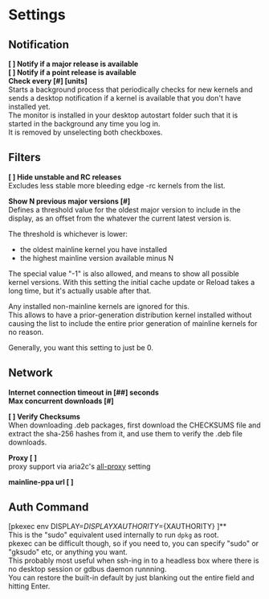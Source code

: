 # Settings

## Notification
**\[ \] Notify if a major release is available**  
**\[ \] Notify if a point release is available**  
**Check every \[#\] \[units\]**  
Starts a background process that periodically checks for new kernels and sends a desktop notification if a kernel is available that you don't have installed yet.  
The monitor is installed in your desktop autostart folder such that it is started in the background any time you log in.  
It is removed by unselecting both checkboxes.  

## Filters
**\[ \] Hide unstable and RC releases**  
Excludes less stable more bleeding edge -rc kernels from the list.

**Show N previous major versions \[#\]**  
Defines a threshold value for the oldest major version to include in the display, as an offset from the whatever the current latest version is.  

The threshold is whichever is lower:  
 - the oldest mainline kernel you have installed
 - the highest mainline version available minus N

The special value "-1" is also allowed, and means to show all possible kernel versions. With this setting the initial cache update or Reload takes a long time, but it's actually usable after that.

Any installed non-mainline kernels are ignored for this.  
This allows to have a prior-generation distribution kernel installed without causing the list to include the entire prior generation of mainline kernels for no reason.  

Generally, you want this setting to just be 0.  

## Network
**Internet connection timeout in \[##\] seconds**  
**Max concurrent downloads \[#\]**  

**\[ \] Verify Checksums**  
When downloading .deb packages, first download the CHECKSUMS file and extract the sha-256 hashes from it, and use them to verify the .deb file downloads.

**Proxy
\[                               \]**  
proxy support via aria2c's [all-proxy](https://aria2.github.io/manual/en/html/aria2c.html#cmdoption-all-proxy) setting

**mainline-ppa url
\[                               \]**  

## Auth Command
\[pkexec env DISPLAY=${DISPLAY} XAUTHORITY=${XAUTHORITY}  \]**  
This is the "sudo" equivalent used internally to run `dpkg` as root.  
pkexec can be difficult though, so if you need to, you can specify "sudo" or "gksudo" etc, or anything you want.  
This probably most useful when ssh-ing in to a headless box where there is no desktop session or gdbus daemon runnning.  
You can restore the built-in default by just blanking out the entire field and hitting Enter.
